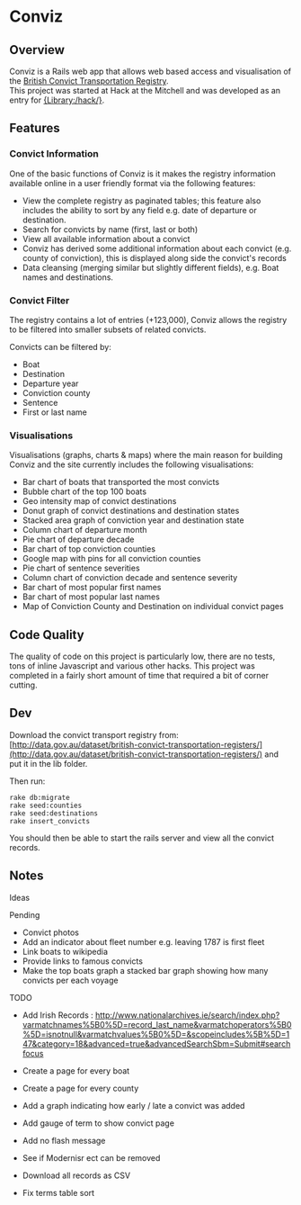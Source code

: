 # Conviz

## Overview
Conviz is a Rails web app that allows web based access and visualisation
of the [British Convict Transportation Registry](http://data.gov.au/dataset/british-convict-transportation-registers/).  
This project was started at Hack at the Mitchell and was developed as an entry for [{Library:/hack/}](http://libraryhack.org/).

## Features

### Convict Information
One of the basic functions of Conviz is it makes the registry information
available online in a user friendly format via the following features:

*  View the complete registry as paginated tables; this feature also includes the
   ability to sort by any field e.g. date of departure or destination.
*  Search for convicts by name (first, last or both)
*  View all available information about a convict
*  Conviz has derived some additional information about each convict
   (e.g. county of conviction), this is displayed along side the convict's records
*  Data cleansing (merging similar but slightly different fields), e.g.
   Boat names and destinations.

### Convict Filter
The registry contains a lot of entries (+123,000), Conviz allows the registry to be
filtered into smaller subsets of related convicts.

Convicts can be filtered by:

*  Boat
*  Destination
*  Departure year
*  Conviction county
*  Sentence
*  First or last name

### Visualisations
Visualisations (graphs, charts & maps) where the main reason for building
Conviz and the site currently includes the following visualisations:

*  Bar chart of boats that transported the most convicts
*  Bubble chart of the top 100 boats
*  Geo intensity map of convict destinations
*  Donut graph of convict destinations and destination states
*  Stacked area graph of conviction year and destination state
*  Column chart of departure month
*  Pie chart of departure decade
*  Bar chart of top conviction counties
*  Google map with pins for all conviction counties
*  Pie chart of sentence severities
*  Column chart of conviction decade and sentence severity
*  Bar chart of most popular first names
*  Bar chart of most popular last names
*  Map of Conviction County and Destination on individual convict pages

## Code Quality
The quality of code on this project is particularly low, there are no
tests, tons of inline Javascript and various other hacks.  This project
was completed in a fairly short amount of time that required a bit of
corner cutting.

## Dev

Download the convict transport registry from: [http://data.gov.au/dataset/british-convict-transportation-registers/](http://data.gov.au/dataset/british-convict-transportation-registers/) and put it in the lib folder.  

Then run:

    rake db:migrate
    rake seed:counties
    rake seed:destinations
    rake insert_convicts

You should then be able to start the rails server and view all the
convict records.

## Notes

Ideas

Pending

 * Convict photos
 * Add an indicator about fleet number e.g. leaving 1787 is first fleet
 * Link boats to wikipedia
 * Provide links to famous convicts
 * Make the top boats graph a stacked bar graph showing how many
   convicts per each voyage

TODO

 * Add Irish Records : http://www.nationalarchives.ie/search/index.php?varmatchnames%5B0%5D=record_last_name&varmatchoperators%5B0%5D=isnotnull&varmatchvalues%5B0%5D=&scopeincludes%5B%5D=147&category=18&advanced=true&advancedSearchSbm=Submit#searchfocus

 * Create a page for every boat
 * Create a page for every county
 * Add a graph indicating how early / late a convict was added
 * Add gauge of term to show convict page

 * Add no flash message
 * See if Modernisr ect can be removed

 * Download all records as CSV
 * Fix terms table sort
